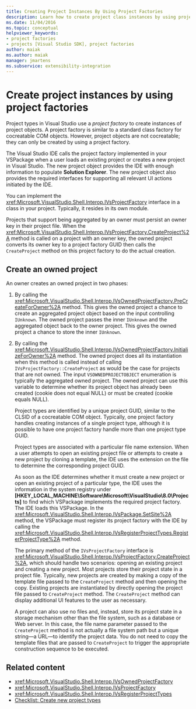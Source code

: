 ```yaml
---
title: Creating Project Instances By Using Project Factories
description: Learn how to create project class instances by using project factories in the Visual Studio integrated development environment (IDE).
ms.date: 11/04/2016
ms.topic: conceptual
helpviewer_keywords:
- project factories
- projects [Visual Studio SDK], project factories
author: maiak
ms.author: maiak
manager: jmartens
ms.subservice: extensibility-integration
---
```

# Create project instances by using project factories

Project types in Visual Studio use a *project factory* to create instances of project objects. A project factory is similar to a standard class factory for cocreatable COM objects. However, project objects are not cocreatable; they can only be created by using a project factory.

 The Visual Studio IDE calls the project factory implemented in your VSPackage when a user loads an existing project or creates a new project in Visual Studio. The new project object provides the IDE with enough information to populate **Solution Explorer**. The new project object also provides the required interfaces for supporting all relevant UI actions initiated by the IDE.

 You can implement the <xref:Microsoft.VisualStudio.Shell.Interop.IVsProjectFactory> interface in a class in your project. Typically, it resides in its own module.

 Projects that support being aggregated by an owner must persist an owner key in their project file. When the <xref:Microsoft.VisualStudio.Shell.Interop.IVsProjectFactory.CreateProject%2A> method is called on a project with an owner key, the owned project converts its owner key to a project factory GUID then calls the `CreateProject` method on this project factory to do the actual creation.

## Create an owned project
 An owner creates an owned project in two phases:

1. By calling the <xref:Microsoft.VisualStudio.Shell.Interop.IVsOwnedProjectFactory.PreCreateForOwner%2A> method. This gives the owned project a chance to create an aggregated project object based on the input controlling `IUnknown`. The owned project passes the inner `IUnknown` and the aggregated object back to the owner project. This gives the owned project a chance to store the inner `IUnknown`.

2. By calling the <xref:Microsoft.VisualStudio.Shell.Interop.IVsOwnedProjectFactory.InitializeForOwner%2A> method. The owned project does all its instantiation when this method is called instead of calling `IVsProjectFactory::CreateProject` as would be the case for projects that are not owned. The input `VSOWNEDPROJECTOBJECT` enumeration is typically the aggregated owned project. The owned project can use this variable to determine whether its project object has already been created (cookie does not equal NULL) or must be created (cookie equals NULL).

   Project types are identified by a unique project GUID, similar to the CLSID of a cocreatable COM object. Typically, one project factory handles creating instances of a single project type, although it is possible to have one project factory handle more than one project type GUID.

   Project types are associated with a particular file name extension. When a user attempts to open an existing project file or attempts to create a new project by cloning a template, the IDE uses the extension on the file to determine the corresponding project GUID.

   As soon as the IDE determines whether it must create a new project or open an existing project of a particular type, the IDE uses the information in the system registry under **[HKEY_LOCAL_MACHINE\Software\Microsoft\VisualStudio\8.0\Projects]** to find which VSPackage implements the required project factory. The IDE loads this VSPackage. In the <xref:Microsoft.VisualStudio.Shell.Interop.IVsPackage.SetSite%2A> method, the VSPackage must register its project factory with the IDE by calling the <xref:Microsoft.VisualStudio.Shell.Interop.IVsRegisterProjectTypes.RegisterProjectType%2A> method.

   The primary method of the `IVsProjectFactory` interface is <xref:Microsoft.VisualStudio.Shell.Interop.IVsProjectFactory.CreateProject%2A>, which should handle two scenarios: opening an existing project and creating a new project. Most projects store their project state in a project file. Typically, new projects are created by making a copy of the template file passed to the `CreateProject` method and then opening the copy. Existing projects are instantiated by directly opening the project file passed to `CreateProject` method. The `CreateProject` method can display additional UI features to the user as necessary.

   A project can also use no files and, instead, store its project state in a storage mechanism other than the file system, such as a database or Web server. In this case, the file name parameter passed to the `CreateProject` method is not actually a file system path but a unique string—a URL—to identify the project data. You do not need to copy the template files that are passed to `CreateProject` to trigger the appropriate construction sequence to be executed.

## Related content
- <xref:Microsoft.VisualStudio.Shell.Interop.IVsOwnedProjectFactory>
- <xref:Microsoft.VisualStudio.Shell.Interop.IVsProjectFactory>
- <xref:Microsoft.VisualStudio.Shell.Interop.IVsRegisterProjectTypes>
- [Checklist: Create new project types](../../extensibility/internals/checklist-creating-new-project-types.md)
